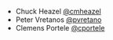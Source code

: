 * Chuck Heazel [@cmheazel](https://github.com/cmheazel)
* Peter Vretanos [@pvretano](https://github.com/pvretano)
* Clemens Portele [@cportele](https://github.com/cportele)

